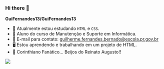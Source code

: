 ### Hi there 👋


**GuiFernandes13/GuiFernandes13** 

- 🔭 Atualmente estou estudando `HTML` e `CSS`.
- 👤 Aluno do curso de Manutenção e Suporte em Informática.
- 📧 E-mail para contato: guilherme.fernandes.bernado@escola.pr.gov.br
- 🖥️ Estou aprendendo e trabalhando em um projeto de HTML.
- 🦅 Corinthiano Fanático... Beijos do Reinato Augusto!!
  
![](https://media.tenor.com/9yy0MfToKfMAAAAd/renato-augusto-ra8.gif)

